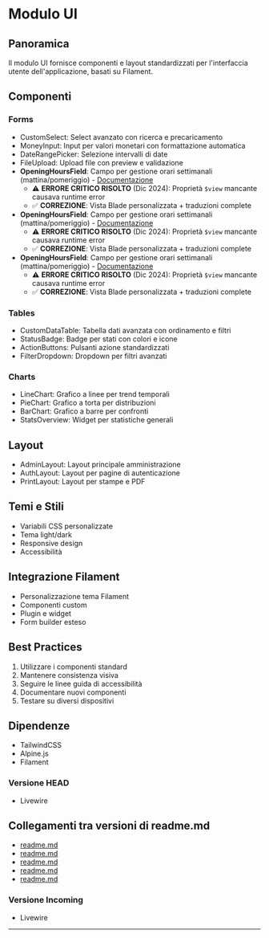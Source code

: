 # Modulo UI

## Panoramica
Il modulo UI fornisce componenti e layout standardizzati per l'interfaccia utente dell'applicazione, basati su Filament.

## Componenti

### Forms
- CustomSelect: Select avanzato con ricerca e precaricamento
- MoneyInput: Input per valori monetari con formattazione automatica
- DateRangePicker: Selezione intervalli di date
- FileUpload: Upload file con preview e validazione
- **OpeningHoursField**: Campo per gestione orari settimanali (mattina/pomeriggio) - [Documentazione](components/opening-hours-field.md)
  - ⚠️ **ERRORE CRITICO RISOLTO** (Dic 2024): Proprietà `$view` mancante causava runtime error
  - ✅ **CORREZIONE**: Vista Blade personalizzata + traduzioni complete
- **OpeningHoursField**: Campo per gestione orari settimanali (mattina/pomeriggio) - [Documentazione](components/opening-hours-field.md)
  - ⚠️ **ERRORE CRITICO RISOLTO** (Dic 2024): Proprietà `$view` mancante causava runtime error
  - ✅ **CORREZIONE**: Vista Blade personalizzata + traduzioni complete
- **OpeningHoursField**: Campo per gestione orari settimanali (mattina/pomeriggio) - [Documentazione](components/opening-hours-field.md)
  - ⚠️ **ERRORE CRITICO RISOLTO** (Dic 2024): Proprietà `$view` mancante causava runtime error
  - ✅ **CORREZIONE**: Vista Blade personalizzata + traduzioni complete

### Tables
- CustomDataTable: Tabella dati avanzata con ordinamento e filtri
- StatusBadge: Badge per stati con colori e icone
- ActionButtons: Pulsanti azione standardizzati
- FilterDropdown: Dropdown per filtri avanzati

### Charts
- LineChart: Grafico a linee per trend temporali
- PieChart: Grafico a torta per distribuzioni
- BarChart: Grafico a barre per confronti
- StatsOverview: Widget per statistiche generali

## Layout
- AdminLayout: Layout principale amministrazione
- AuthLayout: Layout per pagine di autenticazione
- PrintLayout: Layout per stampe e PDF

## Temi e Stili
- Variabili CSS personalizzate
- Tema light/dark
- Responsive design
- Accessibilità

## Integrazione Filament
- Personalizzazione tema Filament
- Componenti custom
- Plugin e widget
- Form builder esteso

## Best Practices
1. Utilizzare i componenti standard
2. Mantenere consistenza visiva
3. Seguire le linee guida di accessibilità
4. Documentare nuovi componenti
5. Testare su diversi dispositivi

## Dipendenze
- TailwindCSS
- Alpine.js
- Filament
### Versione HEAD

- Livewire 
## Collegamenti tra versioni di readme.md
* [readme.md](../../../Gdpr/docs/readme.md)
* [readme.md](../../../UI/docs/readme.md)
* [readme.md](../../../Lang/docs/readme.md)
* [readme.md](../../../Activity/docs/readme.md)
* [readme.md](../../../Cms/docs/readme.md)


### Versione Incoming

- Livewire 

---

